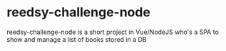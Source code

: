 # reedsy-challenge-node
reedsy-challenge-node is a short project in Vue/NodeJS who's a SPA to show and manage a list of books stored in a DB
